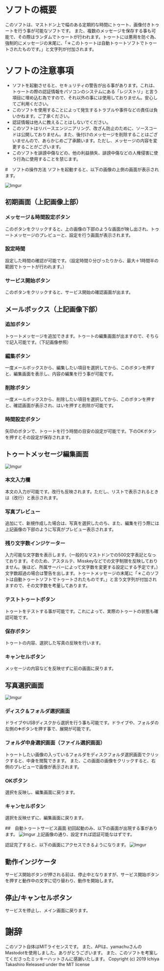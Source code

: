 # ソフトの概要
このソフトは、マストドン上で幅のある定期的な時間にトゥート、画像付きトゥートを行う事が可能なソフトです。
また、複数のメッセージを保存する事も可能で、その際はランダムでトゥートが行われます。トゥートには悪用を防ぐ為、強制的にメッセージの末尾に、「＊このトゥートは自動トゥートソフトでトゥートされたものです。」と文字列が付加されます。

# ソフトの注意事項
* ソフトを起動させると、セキュリティの警告が出る事があります。これは、トゥートの際の認証情報をパソコンのシステムにある「レジストリ」と言う項目に埋め込む為ですので、それ以外の事には使用しておりません。安心してご利用ください。
* このソフトを使用することによって発生するトラブルや事件などの責任は負いかねます。ご了承ください。
* 認証情報は他人に教えることはしないでください。
* このソフトはリバースエンジニアリング、改ざん防止のために、ソースコードは公開しておりません。また、後付けのメッセージを削除することはございませんので、あらかじめご了承願います。ただし、メッセージの内容を変更することがございます。
* このソフトを誹謗中傷などの、他の利益損失、誹謗中傷などの人権侵害に使う行為に使用することを禁じます。

#　ソフトの操作方法
ソフトを起動すると、以下の画像の上側の画面が表示されます。

![Imgur](https://i.imgur.com/gbFdvcz.png)

## 初期画面（上記画像上部）
### メッセージ＆時間設定ボタン
このボタンをクリックすると、上の画像の下部のような画面が映し出され、トゥートメッセージのプレビューと、設定を行う画面が表示されます。
### 設定時間
設定した時間の確認が可能です。（設定時間０分ぴったりから、最大＋1時間半の範囲でトゥートが行われます。）
### サービス開始ボタン
このボタンをクリックすると、サービス開始の確認画面が出ます。

## メールボックス（上記画像下部）
### 追加ボタン
トゥートメッセージを追加できます。トゥートの編集画面が出ますので、そちらで記入可能です。（下記画像参照）

### 編集ボタン
一度メールボックスから、編集したい項目を選択してから、このボタンを押すと、編集画面を表示し、内容の編集を行う事が可能です。

### 削除ボタン
一度メールボックスから、削除したい項目を選択してから、このボタンを押すと、確認画面が表示され、はいを押すと削除が可能です。

### 時間設定ボタン
矢印のボタンで、トゥートを行う時間の目安の設定が可能です。下のOKボタンを押すとその設定が保存されます。

## トゥートメッセージ編集画面
![Imgur](https://i.imgur.com/WyjPbKT.png)
### 本文入力欄
本文の入力が可能です。改行も反映されます。ただし、リストで表示されるときは（改行）と表示されます。

### 写真プレビュー
追加にて、新規作成した場合は、写真を選択したのち、また、編集を行う際には上記画像の下部のように写真がプレビュー表示されます。

### 残り文字数インジケーター
入力可能な文字数を表示します。（一般的なマストドンでの500文字表記となっております。そのため、アスタルテ、Misskeyなどでの文字制限を反映しておりません。後ほど、所属サーバーによって文字数を変更する設定にする予定です。）文字数超過の場合は警告を出します。トゥートメッセージの末尾に「＊このソフトは自動トゥートソフトでトゥートされたものです。」と言う文字列が付加されますので、その文字数を考量してあります。

### テストトゥートボタン
トゥートをテストする事が可能です。これによって、実際のトゥートの状態も確認可能です。

### 保存ボタン
トゥートの内容、選択した写真の反映を行います。

### キャンセルボタン
メッセージの内容などを反映せずに前の画面に戻ります。

## 写真選択画面
![Imgur](https://i.imgur.com/dXZH6wd.png)

### ディスク＆フォルダ選択画面
ドライブやUSBディスクから選択を行う事も可能です。ドライブや、フォルダの左側の➕ボタンを押す事で、展開が可能です。

### フォルダ中身選択画面（ファイル選択画面）
トゥートしたい画像の入っているフォルダをディスクフォルダ選択画面でクリックすると、中身を閲覧できます。
また、この画面の画像をクリックすると、右側のプレビューで画像が表示されます。

### OKボタン
選択を反映し、編集画面に戻ります。
### キャンセルボタン
選択を反映せずに、編集画面に戻ります。

##　自動トゥートサービス画面
初回起動のみ、以下の画面が出現する事があります。
![Imgur](https://i.imgur.com/DyBLGLu.png)
上記画像の通り、設定すれば認証可能なはずです。

認証完了すると、以下の画面にアクセスできるようになります。
![Imgur](https://i.imgur.com/sEUvspp.png)

## 動作インジケータ
サービス開始ボタンが押される前は、停止中となりますが、サービス開始ボタンを押すと動作中の文字に切り替わり、動作を開始します。
## 停止/キャンセルボタン
サービスを停止し、メイン画面に戻ります。

# 謝辞
このソフト自体はMITライセンスです。 また、APIは、yamachuさんのMastodotを使用しました。ありがとうございます。
また、このソフトを考案してくださったミッキーハットさんに感謝いたします。
Copyright (c) 2019 Ichiya Takashiro Released under the MIT license


